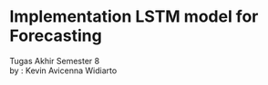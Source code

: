 # Implementation LSTM model for Forecasting

Tugas Akhir Semester 8  
by : Kevin Avicenna Widiarto

